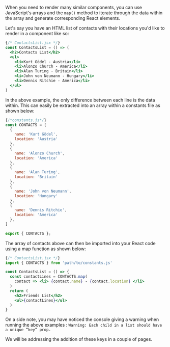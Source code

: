 When you need to render many similar components, you can use JavaScript's arrays and the `map()` method to iterate through the data within the array and generate corresponding React elements.

Let's say you have an HTML list of contacts with their locations you'd like to render in a component like so:

```jsx
{/* ContactsList.jsx */}
const ContactsList = () => (
  <h2>Contacts List</h2>
  <ul>
    <li>Kurt Gödel - Austria</li>
    <li>Alonzo Church - America</li>
    <li>Alan Turing - Britain</li>
    <li>John von Neumann - Hungary</li>
    <li>Dennis Ritchie - America</li>
  </ul>
)
```

In the above example, the only difference between each line is the data within. This can easily be extracted into an array within a constants file as shown below:

```jsx
{/*constants.js*/}
const CONTACTS = [
  {
    name: 'Kurt Gödel',
    location: 'Austria'
  },
  {
    name: 'Alonzo Church',
    location: 'America'
  },
  {
    name: 'Alan Turing',
    location: 'Britain'
  },
  {
    name: 'John von Neumann',
    location: 'Hungary'
  },
  {
    name: 'Dennis Ritchie',
    location: 'America'
  },
]

export { CONTACTS };
```

The array of contacts above can then be imported into your React code using a map function as shown below:

```jsx
{/* ContactsList.jsx */}
import { CONTACTS } from 'path/to/constants.js'

const ContactsList = () => {
  const contactLines = CONTACTS.map(
    contact => <li> {contact.name} - {contact.location} </li>
  )
  return (
    <h2>Friends List</h2>
    <ul>{contactLines}</ul>
  )
}
```

On a side note, you may have noticed the console giving a warning when running the above examples : `Warning: Each child in a list should have a unique “key” prop.`

We will be addressing the addition of these keys in a couple of pages.